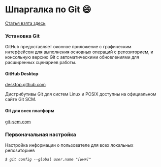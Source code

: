 # Шпаргалка по Git :smile:

[Статья взята здесь](https://training.github.com/downloads/ru/github-git-cheat-sheet/)

### Установка Git

GitHub предоставляет оконное приложение с графическим интерфейсом для выполнения основных операций с репозиторием, и консольную версию Git с автоматическими обновлениями для расширенных сценариев работы.

#### GitHub Desktop

[desktop.github.com](https://desktop.github.com/)

Дистрибутивы Git для систем Linux и POSIX доступны на официальном сайте Git SCM.

#### Git для всех платформ

[git-scm.com](git-scm.com)

### Первоначальная настройка

Настройка информации о пользователе для всех локальных репозиториев

_`$ git config --global user.name "[имя]"`_

